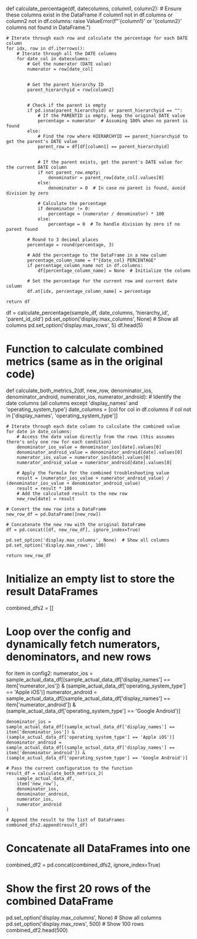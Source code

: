 

def calculate_percentage(df, datecolumns, column1, column2):
    # Ensure these columns exist in the DataFrame
    if column1 not in df.columns or column2 not in df.columns:
        raise ValueError(f"'{column1}' or '{column2}' columns not found in DataFrame.")
    
    # Iterate through each row and calculate the percentage for each DATE column
    for idx, row in df.iterrows():
        # Iterate through all the DATE columns
        for date_col in datecolumns:
            # Get the numerator (DATE value)
            numerator = row[date_col]
            
            
            # Get the parent hierarchy ID
            parent_hierarchyid = row[column2]
            
            
            # Check if the parent is empty
            if pd.isna(parent_hierarchyid) or parent_hierarchyid == "":
                # If the PARENTID is empty, keep the original DATE value
                percentage = numerator  # Assuming 100% when no parent is found
            else:
                # Find the row where HIERARCHYID == parent_hierarchyid to get the parent's DATE value
                parent_row = df[df[column1] == parent_hierarchyid]
                
                
                # If the parent exists, get the parent's DATE value for the current DATE column
                if not parent_row.empty:
                    denominator = parent_row[date_col].values[0]
                else:
                    denominator = 0  # In case no parent is found, avoid division by zero
                
                # Calculate the percentage
                if denominator != 0:
                    percentage = (numerator / denominator) * 100
                else:
                    percentage = 0  # To handle division by zero if no parent found
                
            # Round to 3 decimal places
            percentage = round(percentage, 3)
            
            # Add the percentage to the DataFrame in a new column
            percentage_column_name = f"{date_col} PERCENTAGE"
            if percentage_column_name not in df.columns:
                df[percentage_column_name] = None  # Initialize the column
            
            # Set the percentage for the current row and current date column
            df.at[idx, percentage_column_name] = percentage

    return df


df = calculate_percentage(sample_df, date_columns, 'hierarchy_id', 'parent_id_old')
pd.set_option('display.max_columns', None)  # Show all columns
pd.set_option('display.max_rows', 5)
df.head(5)




# Function to calculate combined metrics (same as in the original code)
def calculate_both_metrics_2(df, new_row, denominator_ios, denominator_android, numerator_ios, numerator_android):
    # Identify the date columns (all columns except 'display_names' and 'operating_system_type')
    date_columns = [col for col in df.columns if col not in ['display_names', 'operating_system_type']]

    # Iterate through each date column to calculate the combined value
    for date in date_columns:
        # Access the date value directly from the rows (this assumes there's only one row for each condition)
        denominator_ios_value = denominator_ios[date].values[0]
        denominator_android_value = denominator_android[date].values[0]
        numerator_ios_value = numerator_ios[date].values[0]
        numerator_android_value = numerator_android[date].values[0]

        # Apply the formula for the combined troubleshooting value
        result = (numerator_ios_value + numerator_android_value) / (denominator_ios_value + denominator_android_value)
        result = result * 100
        # Add the calculated result to the new row
        new_row[date] = result

    # Convert the new row into a DataFrame
    new_row_df = pd.DataFrame([new_row])

    # Concatenate the new row with the original DataFrame
    df = pd.concat([df, new_row_df], ignore_index=True)

    pd.set_option('display.max_columns', None)  # Show all columns
    pd.set_option('display.max_rows', 100)
    
    return new_row_df


# Initialize an empty list to store the result DataFrames
combined_dfs2 = []

# Loop over the config and dynamically fetch numerators, denominators, and new rows
for item in config2:
    numerator_ios = sample_actual_data_df[(sample_actual_data_df['display_names'] == item['numerator_ios']) & (sample_actual_data_df['operating_system_type'] == 'Apple iOS')]
    numerator_android = sample_actual_data_df[(sample_actual_data_df['display_names'] == item['numerator_android']) & (sample_actual_data_df['operating_system_type'] == 'Google Android')]

    denominator_ios = sample_actual_data_df[(sample_actual_data_df['display_names'] == item['denominator_ios']) & (sample_actual_data_df['operating_system_type'] == 'Apple iOS')]
    denominator_android = sample_actual_data_df[(sample_actual_data_df['display_names'] == item['denominator_android']) & (sample_actual_data_df['operating_system_type'] == 'Google Android')]

    # Pass the current configuration to the function
    result_df = calculate_both_metrics_2(
        sample_actual_data_df, 
        item['new_row'], 
        denominator_ios, 
        denominator_android, 
        numerator_ios, 
        numerator_android
    )
    
    # Append the result to the list of DataFrames
    combined_dfs2.append(result_df)

# Concatenate all DataFrames into one
combined_df2 = pd.concat(combined_dfs2, ignore_index=True)

# Show the first 20 rows of the combined DataFrame
pd.set_option('display.max_columns', None)  # Show all columns
pd.set_option('display.max_rows', 500)      # Show 100 rows
combined_df2.head(500)
